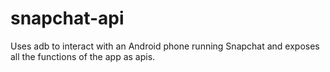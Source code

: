 # snapchat-api
Uses adb to interact with an Android phone running Snapchat and exposes all the functions of the app as apis.
